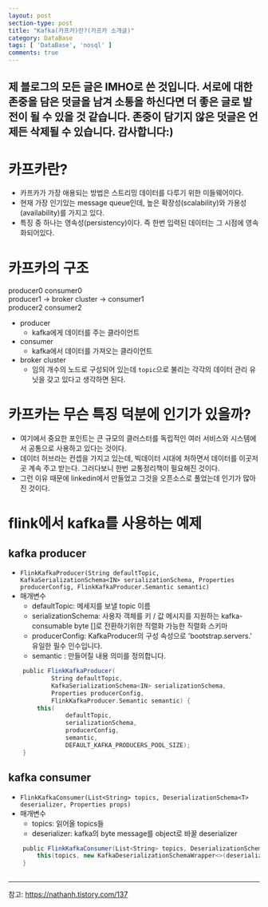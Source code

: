 ```yaml
---
layout: post
section-type: post
title: "Kafka(카프카)란?(카프카 소개글)"
category: DataBase
tags: [ 'DataBase', 'nosql' ]
comments: true
---
```

제 블로그의 모든 글은 IMHO로 쓴 것입니다.
서로에 대한 존중을 담은 덧글을 남겨 소통을 하신다면 더 좋은 글로 발전이 될 수 있을 것 같습니다.
존중이 담기지 않은 덧글은 언제든 삭제될 수 있습니다.
감사합니다:)  
--- 

# 카프카란?
- 카프카가 가장 애용되는 방법은 스트리밍 데이터를 다루기 위한 미들웨어이다.
- 현재 가장 인기있는 message queue인데, 높은 확장성(scalability)와 가용성(availability)를 가지고 있다.
- 특징 중 하나는 영속성(persistency)이다. 즉 한번 입력된 데이터는 그 시점에 영속화되어있다.


# 카프카의 구조
producer0                                   consumer0  
producer1    ->      broker cluster     ->  consumer1  
producer2                                   consumer2  
  
  
- producer
    - kafka에게 데이터를 주는 클라이언트
- consumer
    -  kafka에서 데이터를 가져오는 클라이언트 
- broker cluster  
    - 임의 개수의 노드로 구성되어 있는데 `topic`으로 불리는 각각의 데이터 관리 유닛을 갖고 있다고 생각하면 된다.
 
 

 
# 카프카는 무슨 특징 덕분에 인기가 있을까?
- 여기에서 중요한 포인트는 큰 규모의 클러스터를 독립적인 여러 서비스와 시스템에서 공통으로 사용하고 있다는 것이다.
- 데이터 허브라는 컨셉을 가지고 있는데, 빅데이터 시대에 처하면서 데이터를 이곳저곳 계속 주고 받는다. 그러다보니 한번 교통정리책이 필요해진 것이다.
- 그런 이유 때문에 linkedin에서 만들었고 그것을 오픈소스로 풀었는데 인기가 많아진 것이다.




# flink에서 kafka를 사용하는 예제
## kafka producer
- `FlinkKafkaProducer(String defaultTopic, KafkaSerializationSchema<IN> serializationSchema, Properties producerConfig, FlinkKafkaProducer.Semantic semantic)`
- 매개변수
    - defaultTopic: 메세지를 보낼 topic 이름
    - serializationSchema: 사용자 객체를 키 / 값 메시지를 지원하는 kafka-consumable byte []로 전환하기위한 직렬화 가능한 직렬화 스키마
    - producerConfig: KafkaProducer의 구성 속성으로 'bootstrap.servers.' 유일한 필수 인수입니다.
    - semantic : 만들어질 내용 의미를 정의합니다. 
``` scala
	public FlinkKafkaProducer(
			String defaultTopic,
			KafkaSerializationSchema<IN> serializationSchema,
			Properties producerConfig,
			FlinkKafkaProducer.Semantic semantic) {
		this(
				defaultTopic,
				serializationSchema,
				producerConfig,
				semantic,
				DEFAULT_KAFKA_PRODUCERS_POOL_SIZE);
	}
```
## kafka consumer
- `FlinkKafkaConsumer(List<String> topics, DeserializationSchema<T> deserializer, Properties props)`
- 매개변수
    - topics: 읽어올 topics들
    - deserializer: kafka의 byte message를 object로 바꿀 deserializer
``` scala
	public FlinkKafkaConsumer(List<String> topics, DeserializationSchema<T> deserializer, Properties props) {
		this(topics, new KafkaDeserializationSchemaWrapper<>(deserializer), props);
	}
	
```


	
---
참고: 
https://nathanh.tistory.com/137